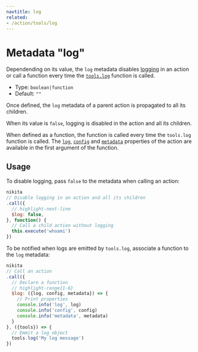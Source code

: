 ```yaml
---
navtitle: log
related:
- /action/tools/log
---
```


# Metadata "log"

Dependending on its value, the `log` metadata disables [logging](/current/usage/logging_debugging) in an action or call a function every time the [`tools.log`](/current/action/tools/log) function is called.

* Type: `boolean|function`
* Default: `""`

Once defined, the `log` metadata of a parent action is propagated to all its children.

When its value is `false`, logging is disabled in the action and all its children.

When defined as a function, the function is called every time the `tools.log` function is called. The [`log`](/current/action/tools/log#log-object), [`config`](/current/action/config) and [`metadata`](/current/action/metadata) properties of the action are available in the first argument of the function.


## Usage

To disable logging, pass `false` to the metadata when calling an action:

```js
nikita
// Disable logging in an action and all its children
.call({
  // highlight-next-line
  $log: false,
}, function() {
  // Call a child action without logging
  this.execute('whoami')
})
```

To be notified when logs are emitted by `tools.log`, associate a function to the `log` metadata:

```js
nikita
// Call an action
.call({
  // Declare a function
  // highlight-range{1-6}
  $log: ({log, config, metadata}) => {
    // Print properties
    console.info('log', log)
    console.info('config', config)
    console.info('metadata', metadata)
  }
}, ({tools}) => {
  // Emmit a log object
  tools.log('My log message')
})
```
